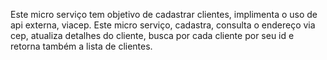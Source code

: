 Este micro serviço tem objetivo de cadastrar clientes, implimenta o uso de api externa, viacep.
Este micro serviço, cadastra, consulta o endereço via cep, atualiza detalhes do cliente,
busca por cada cliente por seu id e retorna também a lista de clientes.
